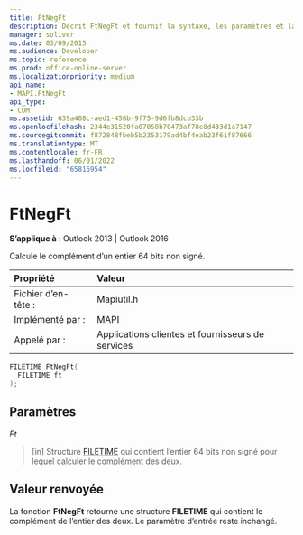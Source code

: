 ```yaml
---
title: FtNegFt
description: Décrit FtNegFt et fournit la syntaxe, les paramètres et la valeur de retour.
manager: soliver
ms.date: 03/09/2015
ms.audience: Developer
ms.topic: reference
ms.prod: office-online-server
ms.localizationpriority: medium
api_name:
- MAPI.FtNegFt
api_type:
- COM
ms.assetid: 639a408c-aed1-456b-9f75-9d6fb8dcb33b
ms.openlocfilehash: 2344e31520fa07058b70473af78e8d433d1a7147
ms.sourcegitcommit: f872848fbeb5b2353179ad4bf4eab23f61f87666
ms.translationtype: MT
ms.contentlocale: fr-FR
ms.lasthandoff: 06/01/2022
ms.locfileid: "65816954"
---
```

# <a name="ftnegft"></a>FtNegFt

  
  
**S’applique à** : Outlook 2013 | Outlook 2016 
  
Calcule le complément d’un entier 64 bits non signé. 
  
|Propriété|Valeur|
|:-----|:-----|
|Fichier d’en-tête :  <br/> |Mapiutil.h  <br/> |
|Implémenté par :  <br/> |MAPI  <br/> |
|Appelé par :  <br/> |Applications clientes et fournisseurs de services  <br/> |
   
```cpp
FILETIME FtNegFt(
  FILETIME ft
);
```

## <a name="parameters"></a>Paramètres

 _Ft_
  
> [in] Structure [FILETIME](filetime.md) qui contient l’entier 64 bits non signé pour lequel calculer le complément des deux. 
    
## <a name="return-value"></a>Valeur renvoyée

La fonction **FtNegFt** retourne une structure **FILETIME** qui contient le complément de l’entier des deux. Le paramètre d’entrée reste inchangé. 
  

